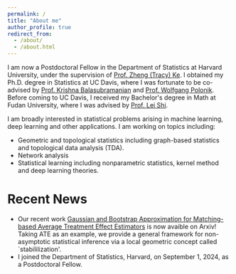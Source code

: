 ```yaml
---
permalink: /
title: "About me"
author_profile: true
redirect_from: 
  - /about/
  - /about.html
---
```


I am now a Postdoctoral Fellow in the Department of Statistics at Harvard University, under the supervision of [Prof. Zheng (Tracy) Ke](https://zke.fas.harvard.edu/). I obtained my Ph.D. degree in Statistics at UC Davis, where I was fortunate to be co-advised by [Prof. Krishna Balasubramanian](https://sites.google.com/view/kriznakumar/) and [Prof. Wolfgang Polonik](https://www.stat.ucdavis.edu/~polonik/). Before coming to UC Davis, I received my Bachelor's degree in Math at Fudan University, where I was advised by [Prof. Lei Shi](https://mastone1983.github.io/).

I am broadly interested in statistical problems arising in machine learning, deep learning and other applications. I am working on topics including:

* Geometric and topological statistics including graph-based statistics and topological data analysis (TDA).
* Network analysis
* Statistical learning including nonparametric statistics, kernel method and deep learning theories.

Recent News
======
* Our recent work [Gaussian and Bootstrap Approximation for Matching-based Average Treatment Effect Estimators](https://arxiv.org/abs/2412.17181) is now avaible on Arxiv! Taking ATE as an example, we provide a general framework for non-asymptotic statistical inference via a local geometric concept called `stabililization'.
* I joined the Department of Statistics, Harvard, on September 1, 2024, as a Postdoctoral Fellow.
